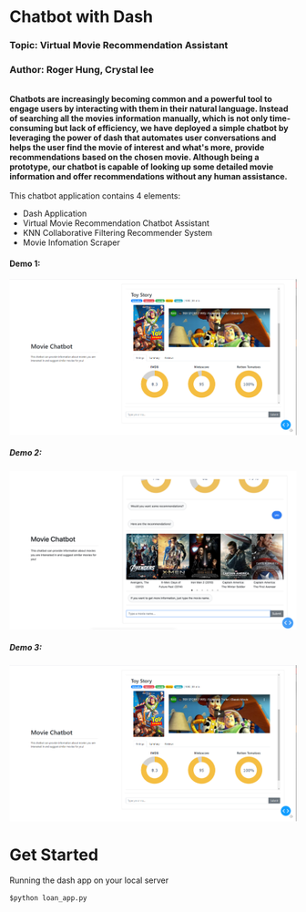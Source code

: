 # Chatbot with Dash
### Topic: Virtual Movie Recommendation Assistant 
### Author: Roger Hung, Crystal lee
<br >
<strong>Chatbots are increasingly becoming common and a powerful tool to engage users by interacting with them in their natural language. Instead of searching all the movies information manually, which is not only time-consuming but lack of efficiency, we have deployed a simple chatbot by leveraging the power of dash that automates user conversations and helps the user find the movie of interest and what's more, provide recommendations based on the chosen movie. Although being a prototype, our chatbot is capable of looking up some detailed movie information and offer recommendations without any human assistance.</strong> <br >

<br >
This chatbot application contains 4 elements:

- Dash Application 
- Virtual Movie Recommendation Chatbot Assistant
- KNN Collaborative Filtering Recommender System 
- Movie Infomation Scraper 


#### Demo 1:
![chatbot1](image/chatbot1.png)

##### Demo 2:
![chatbot3](image/chatbot3.png)

##### Demo 3:
![chatbot2](image/chatbot1.png)



# Get Started

Running the dash app on your local server

```cmd
$python loan_app.py
```




